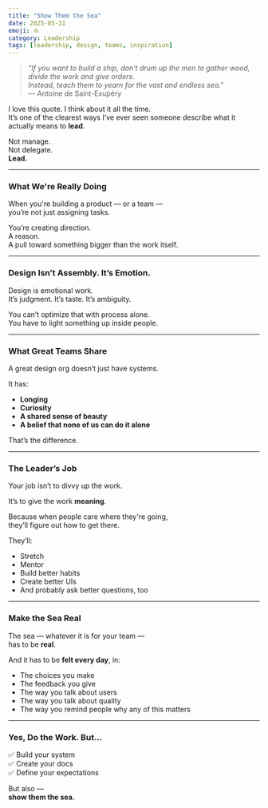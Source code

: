 ```yaml
---
title: "Show Them the Sea"
date: 2025-05-31
emoji: ⛵
category: Leadership
tags: [leadership, design, teams, inspiration]
---
```


> _"If you want to build a ship, don't drum up the men to gather wood, divide the work and give orders.  
> Instead, teach them to yearn for the vast and endless sea."_  
> — Antoine de Saint-Exupéry

I love this quote. I think about it all the time.  
It’s one of the clearest ways I’ve ever seen someone describe what it actually means to **lead**.

Not manage.  
Not delegate.  
**Lead.**

---

### What We're Really Doing

When you're building a product — or a team —  
you’re not just assigning tasks.

You’re creating direction.  
A reason.  
A pull toward something bigger than the work itself.

---

### Design Isn’t Assembly. It’s Emotion.

Design is emotional work.  
It’s judgment. It’s taste. It’s ambiguity.

You can’t optimize that with process alone.  
You have to light something up inside people.

---

### What Great Teams Share

A great design org doesn’t just have systems.

It has:
- **Longing**  
- **Curiosity**  
- **A shared sense of beauty**  
- **A belief that none of us can do it alone**

That’s the difference.

---

### The Leader’s Job

Your job isn’t to divvy up the work.

It’s to give the work **meaning**.

Because when people care where they're going,  
they’ll figure out how to get there.

They’ll:
- Stretch  
- Mentor  
- Build better habits  
- Create better UIs  
- And probably ask better questions, too

---

### Make the Sea Real

The sea — whatever it is for your team —  
has to be **real**.

And it has to be **felt every day**, in:
- The choices you make  
- The feedback you give  
- The way you talk about users  
- The way you talk about quality  
- The way you remind people why any of this matters

---

### Yes, Do the Work. But...

✅ Build your system  
✅ Create your docs  
✅ Define your expectations

But also —  
**show them the sea.**